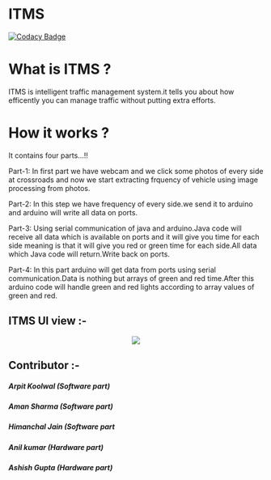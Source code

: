 # ITMS

[![Codacy Badge](https://api.codacy.com/project/badge/Grade/fc0532e59644441080c1030d41cc1584)](https://www.codacy.com/app/arpitx165/ITMS?utm_source=github.com&utm_medium=referral&utm_content=arpitx165/ITMS&utm_campaign=badger)

# What is ITMS ?
  
ITMS is intelligent traffic management system.it tells you about how efficently you can manage traffic without putting extra efforts.

# How it works ?

It contains four parts...!!

Part-1:
        In first part we have webcam and we click some photos of every side at crossroads and now we start extracting frquency of vehicle using image processing from photos.

Part-2:
        In this step we have frequency of every side.we send it to arduino and arduino will write all data on ports.
    
Part-3:
        Using serial communication of java and arduino.Java code will receive all data which is available on ports and it will give you time for each side meaning is that it will give you red or green time for each side.All data which Java code will return.Write back on ports.
        
Part-4:
        In this part arduino will get data from ports using serial communication.Data is nothing but arrays of green and red time.After this arduino code will handle green and red lights according to array values of green and red.        

## ITMS UI view :-

 
 <p align="center"><img src="itms.png"></p>


## Contributor :-
#####              Arpit Koolwal (Software part)
#####              Aman Sharma   (Software part)
#####              Himanchal Jain  (Software part
#####              Anil kumar    (Hardware part)
#####              Ashish Gupta  (Hardware part)    


 
